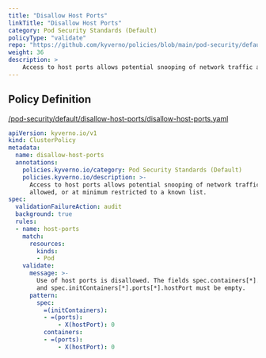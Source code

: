 ```yaml
---
title: "Disallow Host Ports"
linkTitle: "Disallow Host Ports"
category: Pod Security Standards (Default)
policyType: "validate"
repo: "https://github.com/kyverno/policies/blob/main/pod-security/default/disallow-host-ports/disallow-host-ports.yaml"
weight: 36
description: >
    Access to host ports allows potential snooping of network traffic and should not be allowed, or at minimum restricted to a known list.
---
```


## Policy Definition
<a href="https://github.com/kyverno/policies/raw/main//pod-security/default/disallow-host-ports/disallow-host-ports.yaml" target="-blank">/pod-security/default/disallow-host-ports/disallow-host-ports.yaml</a>

```yaml
apiVersion: kyverno.io/v1
kind: ClusterPolicy
metadata:
  name: disallow-host-ports
  annotations:
    policies.kyverno.io/category: Pod Security Standards (Default)
    policies.kyverno.io/description: >-
      Access to host ports allows potential snooping of network traffic and should not be
      allowed, or at minimum restricted to a known list.
spec:
  validationFailureAction: audit
  background: true
  rules:
  - name: host-ports
    match:
      resources:
        kinds:
        - Pod
    validate:
      message: >-
        Use of host ports is disallowed. The fields spec.containers[*].ports[*].hostPort
        and spec.initContainers[*].ports[*].hostPort must be empty.
      pattern:
        spec:
          =(initContainers):
          - =(ports):
              - X(hostPort): 0
          containers:
          - =(ports):
              - X(hostPort): 0

```
